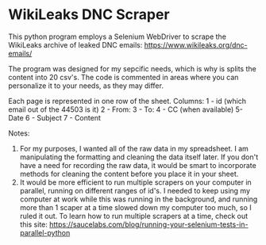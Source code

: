 # WikiLeaks DNC Scraper

This python program employs a Selenium WebDriver to scrape the WikiLeaks archive of leaked DNC emails: https://www.wikileaks.org/dnc-emails/

The program was designed for my sepcific needs, which is why is splits the content into 20 csv's. The code is commented in areas where you can personalize it to your needs, as they may differ.

Each page is represented in one row of the sheet. Columns:
1 - id (which email out of the 44503 is it)
2 - From:
3 - To:
4 - CC (when available)
5- Date
6 - Subject
7 - Content


Notes: 
1. For my purposes, I wanted all of the raw data in my spreadsheet. I am manipulating the formatting and cleaning the data itself later. If you don't have a need for recording the raw data, it would be smart to incorporate methods for cleaning the content before you place it in your sheet.
2. It would be more efficient to run multiple scrapers on your computer in parallel, running on different ranges of id's. I needed to keep using my computer at work while this was running in the background, and running more than 1 scaper at a time slowed down my computer too much, so I ruled it out. 
To learn how to run multiple scrapers at a time, check out this site: 
https://saucelabs.com/blog/running-your-selenium-tests-in-parallel-python

